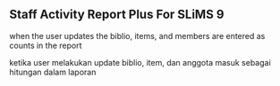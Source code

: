 Staff Activity Report Plus For SLiMS 9 
----------------------------
when the user updates the biblio, items, and members are entered as counts in the report

ketika user melakukan update biblio, item, dan anggota masuk sebagai hitungan dalam laporan
